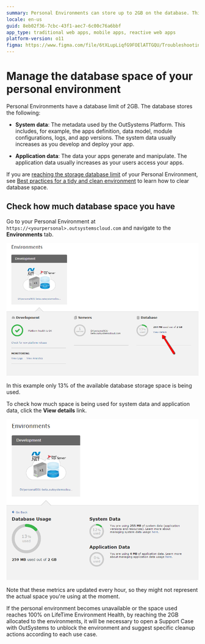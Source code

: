 ```yaml
---
summary: Personal Environments can store up to 2GB on the database. This includes system and application data. Learn what you can do to take the most of it.
locale: en-us
guid: 8eb02f36-7cbc-43f1-aec7-6c00c76a6bbf
app_type: traditional web apps, mobile apps, reactive web apps
platform-version: o11
figma: https://www.figma.com/file/6tXLupLiqfG9FOElATTGQU/Troubleshooting?node-id=3327:485
---
```


# Manage the database space of your personal environment

Personal Environments have a database limit of 2GB. The database stores the following: 

* **System data**: The metadata used by the OutSystems Platform. This includes, for example, the apps definition, data model, module configurations, logs, and app versions. The system data usually increases as you develop and deploy your app.

* **Application data**: The data your apps generate and manipulate. The application data usually increases as your users access your apps.

<div class="info" markdown="1">

If you are [reaching the storage database limit](#check-how-much-database-space-you-have) of your Personal Environment, see [Best practices for a tidy and clean environment](https://success.outsystems.com/Documentation/Best_Practices/Lifecycle/Best_practices_for_a_tidy_and_clean_environment) to learn how to clear database space. 

</div>

## Check how much database space you have

Go to your Personal Environment at `https://<yourpersonal>.outsystemscloud.com` and navigate to the **Environments** tab.

![Screenshot showing the OutSystems Personal Environment dashboard with 13% database usage.](images/manage-database-space_0.png "OutSystems Personal Environment Database Usage Overview")

In this example only 13% of the available database storage space is being used.

To check how much space is being used for system data and application data, click the **View details** link.

![Screenshot detailing database usage with 255 MB for system data and 4 MB for application data in the OutSystems Personal Environment.](images/manage-database-space_1.png "Detailed Database Usage in OutSystems Personal Environment")

<div class="info" markdown="1">

Note that these metrics are updated every hour, so they might not represent the actual space you're using at the moment.

</div>

<div class="info" markdown="1">

If the personal environment becomes unavailable or the space used reaches 100% on LifeTime Environment Health, by reaching the 2GB allocated to the environments, it will be necessary to open a Support Case with OutSystems to unblock the environment and suggest specific cleanup actions according to each use case.

</div>

